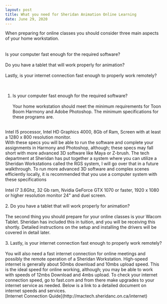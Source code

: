 ```yaml
---
layout: post
title: What you need for Sheridan Animation Online Learning 
date: June 29, 2020
--- 
```

When preparing for online classes you should consider three main aspects of your home workstation.<br>  
<br>
    Is your computer fast enough for the required software?<br>   
    Do you have a tablet that will work properly for animation?<br>  
    Lastly, is your internet connection fast enough to properly work remotely?<br>   
<br>
 

1. Is your computer fast enough for the required software?<br>   
Your home workstation should meet the minimum requirements for Toon Boom Harmony and Adobe Photoshop. The minimum specifications for these programs are.<br> 
<br>
    Intel I5 processor,  
    Intel HD Graphics 4000,  
    8Gb of Ram,  
	Screen with at least a 1280 x 800 resolution monitor.  
<br>
With these specs you will be able to run the software and complete your assignments in Harmony and Photoshop, although; these specs may fall short with more advanced 3D software like Maya or Z-brush.  The tech department at Sheridan has put together a system where you can utilize a Sheridan Workstations called the RGS system, I will go over that in a future walkthrough.    
To run more advanced 3D software and complex scenes efficiently locally, it is recommended that you use a computer system with these specifications<br> 
<br>
    Intel I7 3.6Ghz,  
    32 Gb ram,  
    Nvidia GeForce GTX 1070 or faster,  
    1920 x 1080 or higher resolution monitor 24" and duel screen.<br> 
<br>
2. Do you have a tablet that will work properly for animation?<br> 
<br>
The second thing you should prepare for your online classes is your Wacom Tablet.  Sheridan has included this in tuition, and you will be receiving this shortly. Detailed instructions on the setup and installing the drivers will be covered in detail later.<br>  
<br>
3. Lastly, is your internet connection fast enough to properly work remotely?<br> 
<br>
You will also need a fast internet connection for online meetings and possibly the remote operation of a Sheridan Workstation.  High-speed internet is generally about 50mbs download and 10mbs upload speed.  This is the ideal speed for online working, although; you may be able to work with speeds of 12mbs Download and 4mbs upload. To check your internet connection speed, go to fast.com and from there make upgrades to your internet service as needed. Below is a link to a detailed document on internet speeds and services.<br>
[Internet Connection Quide](http://mactech.sheridanc.on.ca/internet) 

